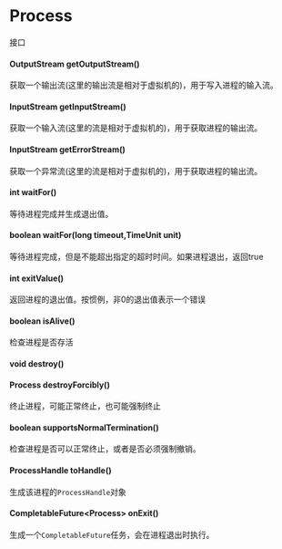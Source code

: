 # Process 
接口
#### OutputStream getOutputStream()
获取一个输出流(这里的输出流是相对于虚拟机的)，用于写入进程的输入流。
#### InputStream getInputStream()
获取一个输入流(这里的流是相对于虚拟机的)，用于获取进程的输出流。
#### InputStream getErrorStream()
获取一个异常流(这里的流是相对于虚拟机的)，用于获取进程的输出流。

#### int waitFor()
等待进程完成并生成退出值。
#### boolean waitFor(long timeout,TimeUnit unit)
等待进程完成，但是不能超出指定的超时时间。如果进程退出，返回true
#### int exitValue()
返回进程的退出值。按惯例，非0的退出值表示一个错误
#### boolean isAlive()
检查进程是否存活
#### void destroy()
#### Process destroyForcibly()
终止进程，可能正常终止，也可能强制终止
#### boolean supportsNormalTermination()
检查进程是否可以正常终止，或者是否必须强制撤销。
#### ProcessHandle toHandle()
生成该进程的`ProcessHandle`对象
#### CompletableFuture\<Process> onExit()
生成一个`CompletableFuture`任务，会在进程退出时执行。
